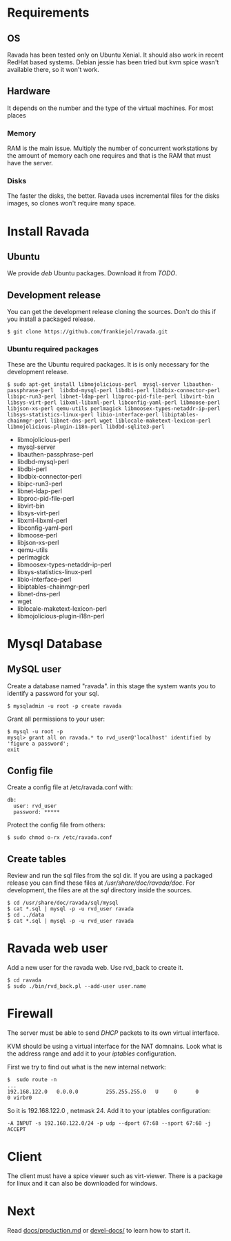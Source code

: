 # Requirements

## OS

Ravada has been tested only on Ubuntu Xenial. It should also work in recent RedHat based
systems. Debian jessie has been tried but kvm spice wasn't available there, so it won't
work.

## Hardware

It depends on the number and the type of the virtual machines. For most places 

### Memory
RAM is
the main issue. Multiply the number of concurrent workstations by the amount of memory
each one requires and that is the RAM that must have the server.

### Disks
The faster the disks, the better. Ravada uses incremental files for the disks images, so
clones won't require many space.


# Install Ravada

## Ubuntu

We provide _deb_ Ubuntu packages. Download it from *TODO*.

## Development release

You can get the development release cloning the sources. Don't do this if you install
a packaged release.

    $ git clone https://github.com/frankiejol/ravada.git

### Ubuntu required packages

These are the Ubuntu required packages. It is is only necessary for the
development release.

    $ sudo apt-get install libmojolicious-perl  mysql-server libauthen-passphrase-perl  libdbd-mysql-perl libdbi-perl libdbix-connector-perl libipc-run3-perl libnet-ldap-perl libproc-pid-file-perl libvirt-bin libsys-virt-perl libxml-libxml-perl libconfig-yaml-perl libmoose-perl libjson-xs-perl qemu-utils perlmagick libmoosex-types-netaddr-ip-perl libsys-statistics-linux-perl libio-interface-perl libiptables-chainmgr-perl libnet-dns-perl wget liblocale-maketext-lexicon-perl libmojolicious-plugin-i18n-perl libdbd-sqlite3-perl

- libmojolicious-perl
- mysql-server
- libauthen-passphrase-perl
- libdbd-mysql-perl
- libdbi-perl
- libdbix-connector-perl
- libipc-run3-perl
- libnet-ldap-perl
- libproc-pid-file-perl
- libvirt-bin
- libsys-virt-perl
- libxml-libxml-perl
- libconfig-yaml-perl
- libmoose-perl
- libjson-xs-perl
- qemu-utils
- perlmagick
- libmoosex-types-netaddr-ip-perl
- libsys-statistics-linux-perl
- libio-interface-perl
- libiptables-chainmgr-perl
- libnet-dns-perl
- wget
- liblocale-maketext-lexicon-perl
- libmojolicious-plugin-i18n-perl

# Mysql Database

## MySQL user
Create a database named "ravada". in this stage the system wants you to identify a password for your sql.

    $ mysqladmin -u root -p create ravada

Grant all permissions to your user:

    $ mysql -u root -p
    mysql> grant all on ravada.* to rvd_user@'localhost' identified by 'figure a password';
    exit

## Config file

Create a config file at /etc/ravada.conf with:

    db:
      user: rvd_user
      password: *****

Protect the config file from others:

    $ sudo chmod o-rx /etc/ravada.conf

## Create tables

Review and run the sql files from the sql dir. If you are using a packaged
release you can find these files at _/usr/share/doc/ravada/doc_. For development,
the files are at the _sql_ directory inside the sources.

    $ cd /usr/share/doc/ravada/sql/mysql
    $ cat *.sql | mysql -p -u rvd_user ravada
    $ cd ../data
    $ cat *.sql | mysql -p -u rvd_user ravada


# Ravada web user

Add a new user for the ravada web. Use rvd\_back to create it.

    $ cd ravada
    $ sudo ./bin/rvd_back.pl --add-user user.name


# Firewall

The server must be able to send _DHCP_ packets to its own virtual interface.

KVM should be using a virtual interface for the NAT domnains. Look what is the address range
and add it to your _iptables_ configuration.

First we try to find out what is the new internal network:

    $  sudo route -n
    ...
    192.168.122.0   0.0.0.0         255.255.255.0   U     0      0        0 virbr0

So it is 192.168.122.0 , netmask 24. Add it to your iptables configuration:

    -A INPUT -s 192.168.122.0/24 -p udp --dport 67:68 --sport 67:68 -j ACCEPT

# Client

The client must have a spice viewer such as virt-viewer. There is a package for
linux and it can also be downloaded for windows.

# Next

Read [docs/production.md](https://github.com/frankiejol/ravada/blob/master/docs/production.md) or [devel-docs/](https://github.com/frankiejol/ravada/blob/master/devel-docs/) to learn how to start it.
